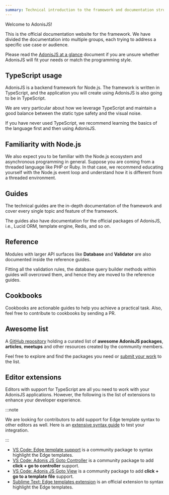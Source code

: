 ```yaml
---
summary: Technical introduction to the framework and documentation structure.
---
```


Welcome to AdonisJS!

This is the official documentation website for the framework. We have divided the documentation into multiple groups, each trying to address a specific use case or audience.

Please read the [AdonisJS at a glance](https://adonisjs.com/adonisjs-at-a-glance) document if you are unsure whether AdonisJS will fit your needs or match the programming style.

## TypeScript usage

AdonisJS is a backend framework for Node.js. The framework is written in TypeScript, and the application you will create using AdonisJS is also going to be in TypeScript.

We are very particular about how we leverage TypeScript and maintain a good balance between the static type safety and the visual noise.

If you have never used TypeScript, we recommend learning the basics of the language first and then using AdonisJS.

## Familiarity with Node.js 

We also expect you to be familiar with the Node.js ecosystem and asynchronous programming in general. Suppose you are coming from a threaded language like PHP or Ruby. In that case, we recommend educating yourself with the Node.js event loop and understand how it is different from a threaded environment.


## Guides

The technical guides are the in-depth documentation of the framework and cover every single topic and feature of the framework.

The guides also have documentation for the official packages of AdonisJS, i.e., Lucid ORM, template engine, Redis, and so on.

## Reference

Modules with larger API surfaces like **Database** and **Validator** are also documented inside the reference guides.

Fitting all the validation rules, the database query builder methods within guides will overcrowd them, and hence they are moved to the reference guides.

## Cookbooks

Cookbooks are actionable guides to help you achieve a practical task. Also, feel free to contribute to cookbooks by sending a PR.

## Awesome list
A [GitHub repository](https://github.com/adonisjs-community/awesome-adonisjs) holding a curated list of **awesome AdonisJS packages**, **articles**, **meetups** and other resources created by the community members.

Feel free to explore and find the packages you need or [submit your work](https://github.com/adonisjs-community/awesome-adonisjs/blob/master/CONTRIBUTING.md) to the list.

## Editor extensions

Editors with support for TypeScript are all you need to work with your AdonisJS applications. However, the following is the list of extensions to enhance your developer experience.

:::note

We are looking for contributors to add support for Edge template syntax to other editors as well. Here is an [extensive syntax guide](https://github.com/edge-js/syntax) to test your integration.

:::

- [VS Code: Edge template support](https://marketplace.visualstudio.com/items?itemName=luongnd.edge) is a community package to syntax highlight the Edge templates.
- [VS Code: Adonis JS Goto Controller](https://marketplace.visualstudio.com/items?itemName=stef-k.adonis-js-goto-controller) is a community package to add **click + go to controller** support.
- [VS Code: Adonis JS Goto View](https://marketplace.visualstudio.com/items?itemName=stef-k.adonis-js-goto-view) is a community package to add **click + go to a template file** support.
- [Sublime Text: Edge templates extension](https://github.com/edge-js/edge-sublime) is an official extension to syntax highlight the Edge templates.
